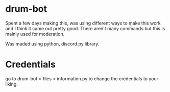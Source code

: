# drum-bot
Spent a few days making this, was using different ways to make this work and I think it came out pretty good.
There aren't many commands but this is mainly used for moderation.

Was maded using python, discord.py library.

# Credentials 
go to drum-bot > files > information.py to change the credentials to your liking.


